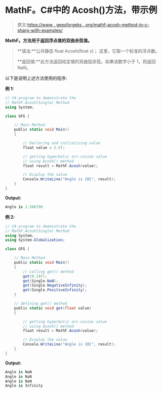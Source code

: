 # MathF。C#中的 Acosh()方法，带示例

> 原文:[https://www . geesforgeks . org/mathf-acosh-method-in-c-sharp-with-examples/](https://www.geeksforgeeks.org/mathf-acosh-method-in-c-sharp-with-examples/)

**MathF。方法用于返回浮点值的双曲余弦值。**

> **语法:**公共静态 float Acosh(float x)；
> 这里，它取一个标准的浮点数。
> 
> **返回值:**此方法返回给定值的双曲弧余弦。如果该数字小于 1，则返回 NaN。

以下是说明上述方法使用的程序:

**例 1:**

```cs
// C# program to demonstrate the
// MathF.Acosh(Single) Method
using System;

class GFG {

    // Main Method
    public static void Main()
    {

        // Declaring and initializing value
        float value = 2.5f;

        // getting hyperbolic arc-cosine value
        // using Acosh() method
        float result = MathF.Acosh(value);

        // Display the value
        Console.WriteLine("Angle is {0}", result);
    }
}
```

**Output:**

```cs
Angle is 1.566799

```

**例 2:**

```cs
// C# program to demonstrate the
// MathF.Acosh(Single) Method
using System;
using System.Globalization;

class GFG {

    // Main Method
    public static void Main()
    {
        // calling get() method
        get(0.19f);
        get(Single.NaN);
        get(Single.NegativeInfinity);
        get(Single.PositiveInfinity);
    }

    // defining get() method
    public static void get(float value)
    {

        // getting hyperbolic arc-cosine value
        // using Acosh() method
        float result = MathF.Acosh(value);

        // Display the value
        Console.WriteLine("Angle is {0}", result);
    }
}
```

**Output:**

```cs
Angle is NaN
Angle is NaN
Angle is NaN
Angle is Infinity

```